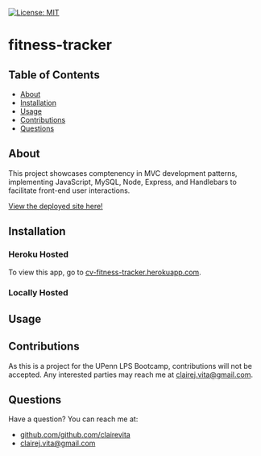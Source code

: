[![License: MIT](https://img.shields.io/badge/license-MIT-blue.svg)](https://opensource.porg/licenses/MIT)
# fitness-tracker
  ## Table of Contents
  - [About](#about)
  - [Installation](#installation)
  - [Usage](#usage)
  - [Contributions](#contributions)
  - [Questions](#questions)
  ## About
This project showcases comptenency in MVC development patterns, implementing JavaScript, MySQL, Node, Express, and Handlebars to facilitate front-end user interactions.
  
  [View the deployed site here!](https://cv-fitness-tracker.herokuapp.com/)
  
  ## Installation

### Heroku Hosted

To view this app, go to [cv-fitness-tracker.herokuapp.com](https://cv-fitness-tracker.herokuapp.com/).

### Locally Hosted

  ## Usage


  ## Contributions
  As this is a project for the UPenn LPS Bootcamp, contributions will not be accepted. Any interested parties may reach me at clairej.vita@gmail.com.
  ## Questions
  Have a question? You can reach me at:
  - [github.com/github.com/clairevita](https://github.com/github.com/clairevita) 
  - clairej.vita@gmail.com
